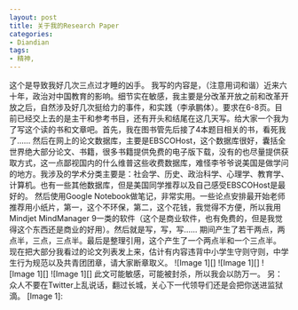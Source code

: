 ```yaml
---
layout: post
title: 关于我的Research Paper
categories:
- Diandian
tags:
- 精神, 
---
```

这个是导致我好几次三点过才睡的凶手。 我写的内容是，（注意用词和谐）近来六十年，政治对中国教育的影响。细节实在敏感，我主要是分改革开放之前和改革开放之后，自然涉及好几次挺给力的事件，和实践（李承鹏体）。要求在6-8页。目前已经交上去的是主干和参考书目，还有开头和结尾在这几天写。给大家一个我为了写这个读的书和文章吧。首先，我在图书管先后接了4本题目相关的书，看死我了…… 然后在网上的论文数据库，主要是EBSCOHost，这个数据库很好，囊括全世界绝大部分论文、书籍，很多书籍提供免费的电子版下载，没有的也尽量提供获取方式，这一点鄙视国内的什么维普这些收费数据库，难怪李爷爷说美国是做学问的地方。我涉及的学术分类主要是：社会学、历史、政治科学、心理学、教育学、计算机。也有一些其他数据库，但是美国同学推荐以及自己感受EBSCOHost是最好的。 然后使用Google Notebook做笔记，非常实用。一些论点安排最开始老师推荐用小纸片，第一，这个不环保，第二，这个花钱，我觉得不方便，所以我用Mindjet MindManager 9一类的软件（这个是商业软件，也有免费的，但是我觉得这个东西还是商业的好用）。然后就是写，写，写…… 期间产生了若干两点，两点半，三点，三点半。最后是整理引用，这个产生了一个两点半和一个三点半。 现在把大部分我看过的论文列表发上来，估计有内容违背中小学生守则守则，中学生行为规范以及共青团团章，请大家断章取义。 !\[Image 1\]\[\] !\[Image 1\]\[\] !\[Image 1\]\[\] !\[Image 1\]\[\] 此文可能敏感，可能被封杀，所以我会以防万一。 另：众人不要在Twitter上乱说话，翻过长城，关心下一代领导们还是会把你送进监狱滴。 \[Image 1\]: